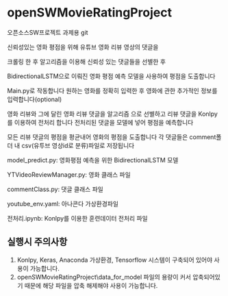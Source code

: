 # openSWMovieRatingProject
오픈소스SW프로젝트 과제용 git




신뢰성있는 영화 평점을 위해 유튜브 영화 리뷰 영상의 댓글을

크롤링 한 후 알고리즘을 이용해 신뢰성 있는 댓글들을 선별한 후

BidirectionalLSTM으로 이뤄진 영화 평점 예측 모델을 사용하여 평점을 도출합니다

Main.py로 작동합니다
원하는 영화를 정확히 입력한 후
영화에 관한 추가적인 정보를 입력합니다(optional)

영화 리뷰와 그에 달린 영화 리뷰 댓글을 알고리즘 으로 선별하고
리뷰 댓글을 Konlpy를 이용하여 전처리 합니다
전처리된 댓글을 모델에 넣어 평점을 예측합니다

모든 리뷰 댓글의 평점을 평균내어 영화의 평점을 도출합니다
각 댓글들은 comment폴더 내 csv(유투브 영상id로 분류)파일로 저장됩니다




model_predict.py:
  영화평점 예측을 위한 BidirectionalLSTM 모델
  
  
YTVideoReviewManager.py:
  영화 클래스 파일
  
  
commentClass.py:
  댓글 클래스 파일
  
  
youtube_env.yaml:
  아나콘다 가상환경파일
  
  
전처리.ipynb:
  Konlpy를 이용한 훈련데이터 전처리 파일

## 실행시 주의사항
  1. Konlpy, Keras, Anaconda 가상환경, Tensorflow 시스템이 구축되어 있어야 사용이 가능합니다.
  2. openSWMovieRatingProject\data_for_model 파일의 용량이 커서 압축되어있기 때문에 해당 파일을 압축 해제해야 사용이 가능합니다.
